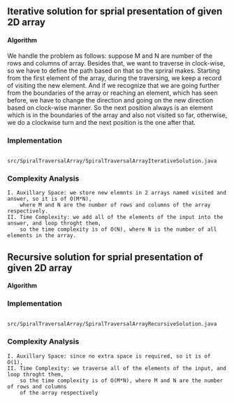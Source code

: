 
## Iterative solution for sprial presentation of given 2D array

#### Algorithm
   We handle the problem as follows: suppose M and N are number of the rows and columns of array.
   Besides that, we want to traverse in clock-wise, so we have to define the path based on that so the spriral makes.
   Starting from the first element of the array, during the traversing, we keep a record of visiting the new element.
   And if we recognize that we are going further from the boundaries of the array or reaching an element, which has seen
   before, we have to change the direction and going on the new direction based on clock-wise manner. So the next position
   always is an element which is in the boundaries of the array and also not visited so far, otherwise, 
   we do a clockwise turn and the next position is the one after that.
   
### Implementation
        src/SpiralTraversalArray/SpiralTraversalArrayIterativeSolution.java


### Complexity Analysis

    I. Auxillary Space: we store new elemnts in 2 arrays named visited and answer, so it is of O(M*N),
        where M and N are the number of rows and columns of the array respectively.
    II. Time Complexity: we add all of the elements of the input into the answer, and loop throght them,
        so the time complexity is of O(N), where N is the number of all elements in the array.



## Recursive solution for sprial presentation of given 2D array

#### Algorithm

### Implementation
        src/SpiralTraversalArray/SpiralTraversalArrayRecursiveSolution.java

### Complexity Analysis

    I. Auxillary Space: since no extra space is required, so it is of O(1),
    II. Time Complexity: we traverse all of the elements of the input, and loop throght them,
        so the time complexity is of O(M*N), where M and N are the number of rows and columns
        of the array respectively
